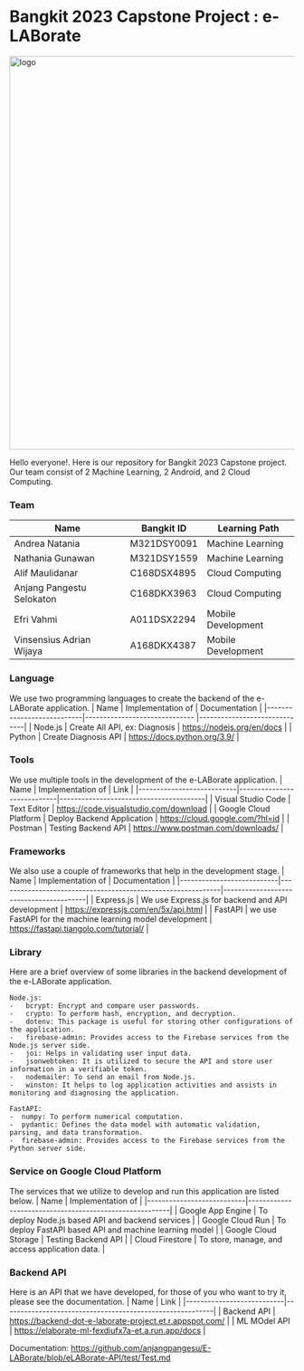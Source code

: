 # Bangkit 2023 Capstone Project : e-LABorate

<img width="695" alt="logo" src="https://github.com/anjangpangesu/E-LABorate/assets/63623255/6d4275de-8265-41ef-938e-9b7447fbae3f">

Hello everyone!. Here is our repository for Bangkit 2023 Capstone project. Our team consist of 2 Machine Learning, 2 Android, and 2 Cloud Computing.

### Team
|            Name           | Bangkit ID  |   Learning Path    |
|---------------------------|-------------|--------------------|
| Andrea Natania            | M321DSY0091 | Machine Learning   |
| Nathania Gunawan          | M321DSY1559 | Machine Learning   |
| Alif Maulidanar           | C168DSX4895 | Cloud Computing    |
| Anjang Pangestu Selokaton | C168DKX3963 | Cloud Computing    |
| Efri Vahmi                | A011DSX2294 | Mobile Development |
| Vinsensius Adrian Wijaya  | A168DKX4387 | Mobile Development |

### Language
We use two programming languages to create the backend of the e-LABorate application.
|            Name           |        Implementation of      |         Documentation        |
|---------------------------|------------------------------ |------------------------------|
| Node.js                   | Create All API, ex: Diagnosis | https://nodejs.org/en/docs   |
| Python                    | Create Diagnosis API          | https://docs.python.org/3.9/ |

### Tools
We use multiple tools in the development of the e-LABorate application.
|            Name           |         Implementation of  |                  Link                  |
|---------------------------|----------------------------|----------------------------------------|
| Visual Studio Code        | Text Editor                | https://code.visualstudio.com/download |
| Google Cloud Platform     | Deploy Backend Application | https://cloud.google.com/?hl=id        |
| Postman                   | Testing Backend API        | https://www.postman.com/downloads/     |

### Frameworks
We also use a couple of frameworks that help in the development stage.
|            Name           |                       Implementation of                     |              Documentation             |
|---------------------------|-------------------------------------------------------------|----------------------------------------|
| Express.js                | We use Express.js for backend and API development           | https://expressjs.com/en/5x/api.html   |
| FastAPI                   | we use FastAPI for the machine learning model development   | https://fastapi.tiangolo.com/tutorial/ |

### Library
Here are a brief overview of some libraries in the backend development of the e-LABorate application. 

    Node.js:
    -   bcrypt: Encrypt and compare user passwords.
    -   crypto: To perform hash, encryption, and decryption.
    -   dotenv: This package is useful for storing other configurations of the application.
    -   firebase-admin: Provides access to the Firebase services from the Node.js server side.
    -   joi: Helps in validating user input data.
    -   jsonwebtoken: It is utilized to secure the API and store user information in a verifiable token.
    -   nodemailer: To send an email from Node.js.
    -   winston: It helps to log application activities and assists in monitoring and diagnosing the application.
    
    FastAPI:
    -  numpy: To perform numerical computation.
    -  pydantic: Defines the data model with automatic validation, parsing, and data transformation.
    -  firebase-admin: Provides access to the Firebase services from the Python server side.

### Service on Google Cloud Platform
The services that we utilize to develop and run this application are listed below.
|            Name           |                  Implementation of                     |
|---------------------------|--------------------------------------------------------|
| Google App Engine         | To deploy Node.js based API and backend services       |
| Google Cloud Run          | To deploy FastAPI based API and machine learning model |
| Google Cloud Storage      | Testing Backend API                                    |
| Cloud Firestore           | To store, manage, and access application data.         |

### Backend API
Here is an API that we have developed, for those of you who want to try it, please see the documentation.
|            Name           |                          Link                            |
|---------------------------|----------------------------------------------------------|
| Backend API               | https://backend-dot-e-laborate-project.et.r.appspot.com/ |
| ML MOdel API              | https://elaborate-ml-fexdiufx7a-et.a.run.app/docs        |

Documentation: https://github.com/anjangpangesu/E-LABorate/blob/eLABorate-API/test/Test.md
